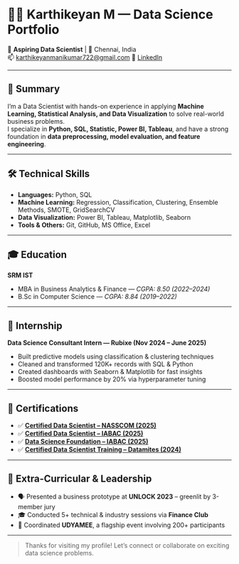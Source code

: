 # 👨‍💻 Karthikeyan M — Data Science Portfolio

🎯 **Aspiring Data Scientist** | 📍 Chennai, India  
📫 karthikeyanmanikumar722@gmail.com
🔗 [LinkedIn](https://www.linkedin.com/in/karthikeyan-manikumar/)

---

## 🧠 Summary

I’m a Data Scientist with hands-on experience in applying **Machine Learning, Statistical Analysis, and Data Visualization** to solve real-world business problems.  
I specialize in **Python, SQL, Statistic, Power BI, Tableau**, and have a strong foundation in **data preprocessing, model evaluation, and feature engineering**.

---

## 🛠️ Technical Skills

- **Languages:** Python, SQL  
- **Machine Learning:** Regression, Classification, Clustering, Ensemble Methods, SMOTE, GridSearchCV  
- **Data Visualization:** Power BI, Tableau, Matplotlib, Seaborn  
- **Tools & Others:** Git, GitHub, MS Office, Excel  

---

## 🎓 Education

**SRM IST**  
- MBA in Business Analytics & Finance — *CGPA: 8.50 (2022–2024)*  
- B.Sc in Computer Science — *CGPA: 8.84 (2019–2022)*

---

## 🏢 Internship

**Data Science Consultant Intern — Rubixe (Nov 2024 – June 2025)**  
- Built predictive models using classification & clustering techniques  
- Cleaned and transformed 120K+ records with SQL & Python  
- Created dashboards with Seaborn & Matplotlib for fast insights  
- Boosted model performance by 20% via hyperparameter tuning  

---

## 🏅 Certifications

- ✅ [**Certified Data Scientist – NASSCOM (2025)**](https://fsp-assessment-certificates.s3.ap-southeast-1.amazonaws.com/%27/s3/buckets/fsp-assessment-certificates%27/Karthikeyan%2BM_7wqhli5bls.pdf.pdf)   
- ✅ [**Certified Data Scientist – IABAC (2025)**](https://drive.google.com/file/d/1o5Zr2zjjnFX6ACRbP6eXZqNKdhmaJra9/view)  
- ✅ [**Data Science Foundation – IABAC (2025)**](https://drive.google.com/file/d/1A2y9VkqoEpTISSY5PVIeZq6X-yH1hSLj/view)  
- ✅ [**Certified Data Scientist Training – Datamites (2024)**](https://s3uploadobject.s3.amazonaws.com/erp_webinar_certificate/erp_enroll_certificate/COCMPL25021717397761988580.pdf)  

---

## 🧩 Extra-Curricular & Leadership

- 🗣️ Presented a business prototype at **UNLOCK 2023** – greenlit by 3-member jury  
- 🎓 Conducted 5+ technical & industry sessions via **Finance Club**  
- 🎉 Coordinated **UDYAMEE**, a flagship event involving 200+ participants

---

> Thanks for visiting my profile! Let’s connect or collaborate on exciting data science problems.
